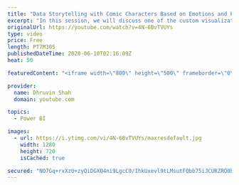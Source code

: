 ```yaml
---
title: "Data Storytelling with Comic Characters Based on Emotions and Poses of your Data in Power BI"
excerpt: "In this session, we will discuss one of the custom visualization available in Power BI Desktop, which is “Comicgen” visual by Gramener.  We all aware of KPI Visualization in Power BI. But what if we need to show emotions or comic characters based on our data?  Comicgen visualization helps us here. In"
originalUrl: https://youtube.com/watch?v=4N-6BvTVUYs
type: video
price: Free
length: PT7M30S
publishedDateTime: 2020-06-10T02:16:09Z
heat: 50

featuredContent: "<iframe width=\"800\" height=\"500\" frameborder=\"0\" src=\"https://www.youtube.com/embed/4N-6BvTVUYs\" allow=\"accelerometer; autoplay; encrypted-media; gyroscope; picture-in-picture\" allowfullscreen></iframe>"

provider:
  name: Dhruvin Shah
  domain: youtube.com

topics:
  - Power BI

images:
  - url: https://i.ytimg.com/vi/4N-6BvTVUYs/maxresdefault.jpg
    width: 1280
    height: 720
    isCached: true

secured: "NO7Gq+rxXzU+zyQiDGXQ4ni9LgcC0/IhkUxevl9tLMsutFQbb75iJCURZRO0bZBZj5FNziScfI5d5yUNs65yv+OFSPWvRJlOxe/Ufihsv3GE7t9z5eWIwFW6FqCaqZmbmXg0ETVgiKK72W4U6y89Dj0VppZCsyW8rvnFdXT1MpPIUC+fJ/3gwZfuAUbcQLGcpJ6OTnoBTa326hH+M62F0jlL8b74PJzIb+ANrylgLk51WAZnSnbLA8ZIm29DG2hYV9MIN3jeybIqxVQSxGr6//pHdGRpwkqKaiJ27CJjs1hQz7Jw1iU658ZGuV6nzF++lIAvZD8avTPdHtj+RDg8XraNDYvWPBMol3uBPpSf4eoJB7tZ2nIZOr+He9jpnhV94AnLYjjJdUZ1erIqvHN78aiNqJncxC92LluowAiWA7I=;7jpy96eRAKMaJBKiWv8rbA=="
---
```


